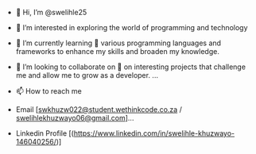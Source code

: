 - 👋 Hi, I’m @swelihle25
- 👀 I’m interested in exploring the world of programming and technology
- 🌱 I’m currently learning 🌱  various programming languages and frameworks to enhance my skills and broaden my knowledge.

- 💞️ I’m looking to collaborate on 💞️  on interesting projects that challenge me and allow me to grow as a developer.
 ...
- 📫 How to reach me
- Email [swkhuzw022@student.wethinkcode.co.za / swelihlekhuzwayo06@gmail.com]...
- Linkedin Profile [(https://www.linkedin.com/in/swelihle-khuzwayo-146040256/)]

<!---
swelihle25/swelihle25 is a ✨ special ✨ repository because its `README.md` (this file) appears on your GitHub profile.
You can click the Preview link to take a look at your changes.
--->
